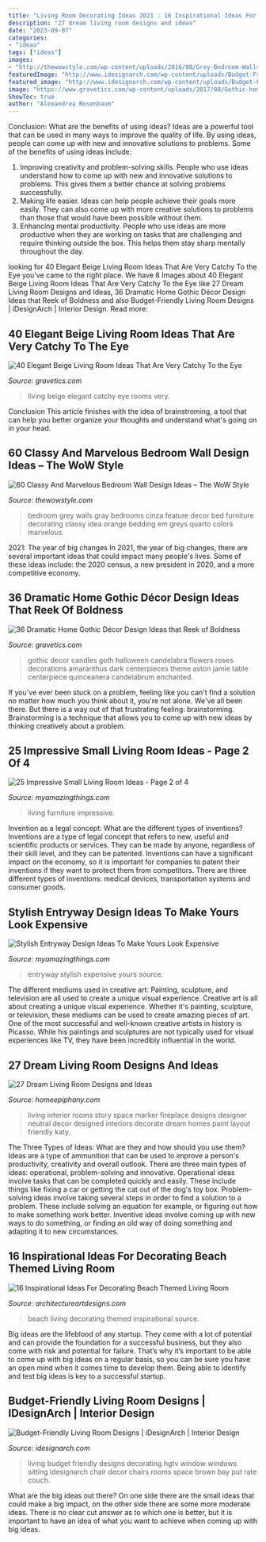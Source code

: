 ```yaml
---
title: "Living Room Decorating Ideas 2021 : 16 Inspirational Ideas For Decorating Beach Themed Living Room"
description: "27 dream living room designs and ideas"
date: "2023-09-07"
categories:
- "ideas"
tags: ["ideas"]
images:
- "http://thewowstyle.com/wp-content/uploads/2016/08/Grey-Bedroom-Walls-Design.jpg"
featuredImage: "http://www.idesignarch.com/wp-content/uploads/Budget-Friendly-Living-Room-Design_8.jpg"
featured_image: "http://www.idesignarch.com/wp-content/uploads/Budget-Friendly-Living-Room-Design_8.jpg"
image: "https://www.gravetics.com/wp-content/uploads/2017/08/Gothic-home-decor.jpg"
ShowToc: true
author: "Alexandrea Rosenbaum"
---
```



Conclusion: What are the benefits of using ideas?
Ideas are a powerful tool that can be used in many ways to improve the quality of life. By using ideas, people can come up with new and innovative solutions to problems. Some of the benefits of using ideas include: 
1) Improving creativity and problem-solving skills. People who use ideas understand how to come up with new and innovative solutions to problems. This gives them a better chance at solving problems successfully. 
2) Making life easier. Ideas can help people achieve their goals more easily. They can also come up with more creative solutions to problems than those that would have been possible without them. 
3) Enhancing mental productivity. People who use ideas are more productive when they are working on tasks that are challenging and require thinking outside the box. This helps them stay sharp mentally throughout the day.

	

		
looking for 40 Elegant Beige Living Room Ideas That Are Very Catchy To the Eye you've came to the right place. We have 8 Images about 40 Elegant Beige Living Room Ideas That Are Very Catchy To the Eye like 27 Dream Living Room Designs and Ideas, 36 Dramatic Home Gothic Décor Design Ideas that Reek of Boldness and also Budget-Friendly Living Room Designs | iDesignArch | Interior Design. Read more:
		
    
## 40 Elegant Beige Living Room Ideas That Are Very Catchy To The Eye

<img loading=lazy src="http://www.gravetics.com/wp-content/uploads/2017/09/Beige-and-brown-living-room-decorating-ideas.jpg" onerror="this.onerror=null;this.src='https://tse1.mm.bing.net/th?id=OIP.s4ExyKjxt7Idm5FKHglWegHaJ4&amp;pid=15.1';" alt="40 Elegant Beige Living Room Ideas That Are Very Catchy To the Eye">

_Source: gravetics.com_

>living beige elegant catchy eye rooms very. 

	

Conclusion
This article finishes with the idea of brainstroming, a tool that can help you better organize your thoughts and understand what's going on in your head.

    
## 60 Classy And Marvelous Bedroom Wall Design Ideas – The WoW Style

<img loading=lazy src="http://thewowstyle.com/wp-content/uploads/2016/08/Grey-Bedroom-Walls-Design.jpg" onerror="this.onerror=null;this.src='https://tse4.mm.bing.net/th?id=OIP.WODxdCniiQA9JV85bLDgDgHaKF&amp;pid=15.1';" alt="60 Classy And Marvelous Bedroom Wall Design Ideas – The WoW Style">

_Source: thewowstyle.com_

>bedroom grey walls gray bedrooms cinza feature decor bed furniture decorating classy idea orange bedding em greys quarto colors marvelous. 

	

2021: The year of big changes
In 2021, the year of big changes, there are several important ideas that could impact many people's lives. Some of these ideas include: the 2020 census, a new president in 2020, and a more competitive economy.

    
## 36 Dramatic Home Gothic Décor Design Ideas That Reek Of Boldness

<img loading=lazy src="https://www.gravetics.com/wp-content/uploads/2017/08/Gothic-home-decor.jpg" onerror="this.onerror=null;this.src='https://tse2.mm.bing.net/th?id=OIP.FXOxx87xYosh9IYPAMRiYgHaN6&amp;pid=15.1';" alt="36 Dramatic Home Gothic Décor Design Ideas that Reek of Boldness">

_Source: gravetics.com_

>gothic decor candles goth halloween candelabra flowers roses decorations amaranthus dark centerpieces theme aston jamie table centerpiece quinceanera candelabrum enchanted. 

	

If you've ever been stuck on a problem, feeling like you can't find a solution no matter how much you think about it, you're not alone. We've all been there. But there is a way out of that frustrating feeling: brainstorming. Brainstorming is a technique that allows you to come up with new ideas by thinking creatively about a problem.

    
## 25 Impressive Small Living Room Ideas - Page 2 Of 4

<img loading=lazy src="http://myamazingthings.com/wp-content/uploads/2016/11/raised-furniture-683x1024.jpg" onerror="this.onerror=null;this.src='https://tse3.mm.bing.net/th?id=OIP.AGjM7oyn2pqFzlf5ehR26AHaLG&amp;pid=15.1';" alt="25 Impressive Small Living Room Ideas - Page 2 of 4">

_Source: myamazingthings.com_

>living furniture impressive. 

	

Invention as a legal concept: What are the different types of inventions?
Inventions are a type of legal concept that refers to new, useful and scientific products or services. They can be made by anyone, regardless of their skill level, and they can be patented. Inventions can have a significant impact on the economy, so it is important for companies to patent their inventions if they want to protect them from competitors. There are three different types of inventions: medical devices, transportation systems and consumer goods.

    
## Stylish Entryway Design Ideas To Make Yours Look Expensive

<img loading=lazy src="https://myamazingthings.com/wp-content/uploads/2017/08/entryway-ideas-4.png" onerror="this.onerror=null;this.src='https://tse4.mm.bing.net/th?id=OIP.9mAPYq5ZExoAWqMFmKdn7wHaLG&amp;pid=15.1';" alt="Stylish Entryway Design Ideas To Make Yours Look Expensive">

_Source: myamazingthings.com_

>entryway stylish expensive yours source. 

	

The different mediums used in creative art: Painting, sculpture, and television are all used to create a unique visual experience.
Creative art is all about creating a unique visual experience. Whether it's painting, sculpture, or television, these mediums can be used to create amazing pieces of art. One of the most successful and well-known creative artists in history is Picasso. While his paintings and sculptures are not typically used for visual experiences like TV, they have been incredibly influential in the world.

    
## 27 Dream Living Room Designs And Ideas

<img loading=lazy src="https://homeepiphany.com/wp-content/uploads/2019/06/living-rooms-pictures_80.jpg" onerror="this.onerror=null;this.src='https://tse3.mm.bing.net/th?id=OIP.PiI4fgYBXSSpBti8wAIwCQHaLG&amp;pid=15.1';" alt="27 Dream Living Room Designs and Ideas">

_Source: homeepiphany.com_

>living interior rooms story space marker fireplace designs designer neutral decor designed interiors decorate dream homes paint layout friendly katy. 

	

The Three Types of Ideas: What are they and how should you use them?
Ideas are a type of ammunition that can be used to improve a person's productivity, creativity and overall outlook. There are three main types of ideas: operational, problem-solving and innovative.
Operational ideas involve tasks that can be completed quickly and easily. These include things like fixing a car or getting the cat out of the dog's toy box. Problem-solving ideas involve taking several steps in order to find a solution to a problem. These include solving an equation for example, or figuring out how to make something work better. Inventive ideas involve coming up with new ways to do something, or finding an old way of doing something and adapting it to new circumstances.

    
## 16 Inspirational Ideas For Decorating Beach Themed Living Room

<img loading=lazy src="https://www.architectureartdesigns.com/wp-content/uploads/2017/05/4-2.jpg" onerror="this.onerror=null;this.src='https://tse2.mm.bing.net/th?id=OIP.3dKDTKC6XZXrN7l2Ccd7gQHaLV&amp;pid=15.1';" alt="16 Inspirational Ideas For Decorating Beach Themed Living Room">

_Source: architectureartdesigns.com_

>beach living decorating themed inspirational source. 

	

Big ideas are the lifeblood of any startup. They come with a lot of potential and can provide the foundation for a successful business, but they also come with risk and potential for failure. That’s why it’s important to be able to come up with big ideas on a regular basis, so you can be sure you have an open mind when it comes time to develop them. Being able to identify and test big ideas is key to a successful startup.

    
## Budget-Friendly Living Room Designs | IDesignArch | Interior Design

<img loading=lazy src="http://www.idesignarch.com/wp-content/uploads/Budget-Friendly-Living-Room-Design_8.jpg" onerror="this.onerror=null;this.src='https://tse1.mm.bing.net/th?id=OIP.mXuch1DOoqxxc919rOS29QHaJ3&amp;pid=15.1';" alt="Budget-Friendly Living Room Designs | iDesignArch | Interior Design">

_Source: idesignarch.com_

>living budget friendly designs decorating hgtv window windows sitting idesignarch chair decor chairs rooms space brown bay put rate couch. 

	

What are the big ideas out there?
On one side there are the small ideas that could make a big impact, on the other side there are some more moderate ideas. There is no clear cut answer as to which one is better, but it is important to have an idea of what you want to achieve when coming up with big ideas.

